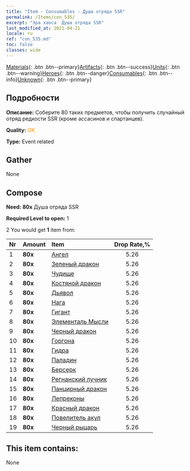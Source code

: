 ```yaml
---
title: "Item - Consumables - Душа отряда SSR"
permalink: /Items/con_535/
excerpt: "Эра хаоса  Душа отряда SSR"
last_modified_at: 2021-04-21
locale: ru
ref: "con_535.md"
toc: false
classes: wide
---
```

 [Materials](/ru/Items/){: .btn .btn--primary}[Artifacts](/ru/Items/Artifacts/){: .btn .btn--success}[Units](/ru/Items/Units/){: .btn .btn--warning}[Heroes](/ru/Items/Heroes/){: .btn .btn--danger}[Consumables](/ru/Items/Consumables/){: .btn .btn--info}[Unknown](/ru/Items/Unknown/){: .btn .btn--primary}

## Подробности
 **Описание:** Соберите 80 таких предметов, чтобы получить случайный отряд редкости SSR (кроме ассасинов и спартанцев).

 **Quality:** <span style="color: #FF8C00">OK</span>

 **Type:** Event related

## Gather

  None

## Compose

 **Need: 80x** Душа отряда SSR

 **Required Level to open:** 1

 2 You would get **1** item  from:

  | Nr | Amount |     Item    | Drop Rate,% |
  |:---|:-------|:------------|:---------:|
  | 1 |  **80x** | [Ангел](/ru/Items/unt_196/) | 5.26 | 
  | 2 |  **80x** | [Зеленый дракон](/ru/Items/unt_205/) | 5.26 | 
  | 3 |  **80x** | [Чудище](/ru/Items/unt_223/) | 5.26 | 
  | 4 |  **80x** | [Костяной дракон](/ru/Items/unt_214/) | 5.26 | 
  | 5 |  **80x** | [Дьявол](/ru/Items/unt_232/) | 5.26 | 
  | 6 |  **80x** | [Нага](/ru/Items/unt_240/) | 5.26 | 
  | 7 |  **80x** | [Гигант](/ru/Items/unt_241/) | 5.26 | 
  | 8 |  **80x** | [Элементаль Мысли](/ru/Items/unt_267/) | 5.26 | 
  | 9 |  **80x** | [Черный дракон](/ru/Items/unt_250/) | 5.26 | 
  | 10 |  **80x** | [Горгона](/ru/Items/unt_257/) | 5.26 | 
  | 11 |  **80x** | [Гидра](/ru/Items/unt_259/) | 5.26 | 
  | 12 |  **80x** | [Паладин](/ru/Items/unt_197/) | 5.26 | 
  | 13 |  **80x** | [Берсерк](/ru/Items/unt_224/) | 5.26 | 
  | 14 |  **80x** | [Регнанский лучник](/ru/Items/unt_274/) | 5.26 | 
  | 15 |  **80x** | [Панцирный дракон](/ru/Items/unt_278/) | 5.26 | 
  | 16 |  **80x** | [Лепреконы](/ru/Items/unt_270/) | 5.26 | 
  | 17 |  **80x** | [Красный дракон](/ru/Items/unt_251/) | 5.26 | 
  | 18 |  **80x** | [Повелитель акул](/ru/Items/unt_281/) | 5.26 | 
  | 19 |  **80x** | [Черный рыцарь](/ru/Items/unt_213/) | 5.26 | 


## This item contains:

  None

